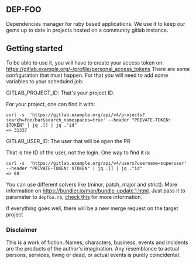 ## DEP-FOO

Dependencies manager for ruby based applications. We use it to keep our gems up
to date in projects hosted on a community gitlab instance.

## Getting started

To be able to use it, you will have to create your access token on:  https://gitlab.example.org/-/profile/personal_access_tokens
There are some configuration that must happen. For that you will need to add
some variables to your scheduled job:

GITLAB_PROJECT_ID: That's your project ID.

For your project, one can find it with:

```
curl -s  'https://gitlab.example.org/api/v4/projects?search=foo/bar&search_namespaces=true' --header "PRIVATE-TOKEN: $TOKEN" | jq .[] | jq ."id"
=> 31337
```


GITLAB_USER_ID: The user that will be open the PR

That is the ID of the user, not the login. One way to find it is:

```
curl -s  'https://gitlab.example.org/api/v4/users?username=superuser' --header "PRIVATE-TOKEN: $TOKEN" | jq .[] | jq ."id"
=> 69
```

You can use different solvers like (minor, patch, major and strict). More
information on https://bundler.io/man/bundle-update.1.html. Just pass it to parameter to `depfoo.rb`, [check this](https://github.com/vpereira/depfoo/blob/master/depfoo.rb#L8) for more information.

If everything goes well, there will be a new merge request on the target
project



### Disclaimer

This is a work of fiction. Names, characters, business, events and incidents are the products of the author's imagination. Any resemblance to actual persons, services, living or dead, or actual events is purely coincidental.
